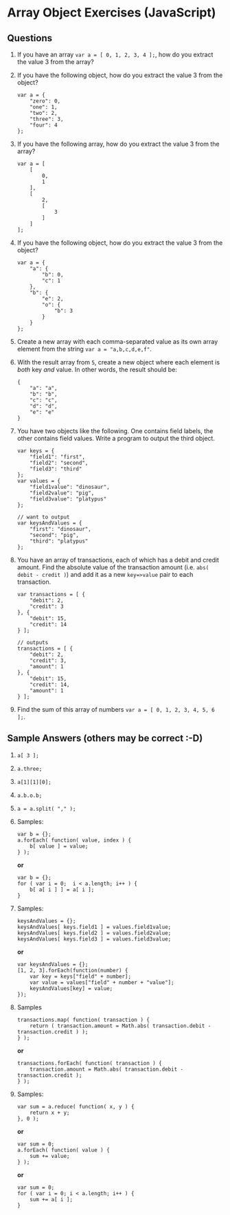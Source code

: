 # Array Object Exercises (JavaScript)

## Questions

1. If you have an array `var a = [ 0, 1, 2, 3, 4 ];`, how do you extract the value 3 from the array?

2. If you have the following object, how do you extract the value 3 from the object?

    ```
    var a = {
        "zero": 0,
        "one": 1,
        "two": 2,
        "three": 3,
        "four": 4
    };
    ```

3. If you have the following array, how do you extract the value 3 from the array?

    ```
    var a = [
        [
            0,
            1
        ],
        [
            2,
            [
                3
            ]
        ]
    ];
    ```

4. If you have the following object, how do you extract the value 3 from the object?

    ```
    var a = {
        "a": {
            "b": 0,
            "c": 1
        },
        "b": {
            "e": 2,
            "o": {
                "b": 3
            }
        }
    };
    ```

5. Create a new array with each comma-separated value as its own array element from the string `var a = "a,b,c,d,e,f"`.

6. With the result array from `5`, create a new object where each element is *both* key *and* value. In other words, the result should be:

    ```
    {
        "a": "a",
        "b": "b",
        "c": "c",
        "d": "d",
        "e": "e"
    }
    ```

7. You have two objects like the following. One contains field labels, the other contains field values. Write a program to output the third object.

    ```
    var keys = {
        "field1": "first",
        "field2": "second",
        "field3": "third"
    };
    var values = {
        "field1value": "dinosaur",
        "field2value": "pig",
        "field3value": "platypus"
    };

    // want to output
    var keysAndValues = {
        "first": "dinosaur",
        "second": "pig",
        "third": "platypus"
    };
    ```

8. You have an array of transactions, each of which has a debit and credit amount. Find the absolute value of the transaction amount (i.e. `abs( debit - credit )`) and add it as a new `key=>value` pair to each transaction.

    ```
    var transactions = [ {
        "debit": 2,
        "credit": 3
    }, {
        "debit": 15,
        "credit": 14
    } ];

    // outputs
    transactions = [ {
        "debit": 2,
        "credit": 3,
        "amount": 1
    }, {
        "debit": 15,
        "credit": 14,
        "amount": 1
    } ];
    ```

9. Find the sum of this array of numbers `var a = [ 0, 1, 2, 3, 4, 5, 6 ];`.

## Sample Answers (others may be correct :-D)

1. `a[ 3 ];`

2. `a.three;`

3. `a[1][1][0];`

4. `a.b.o.b;`

5. `a = a.split( "," );`

6. Samples:

    ```
    var b = {};
    a.forEach( function( value, index ) {
        b[ value ] = value;
    } );
    ```

    **or**

    ```
    var b = {};
    for ( var i = 0;  i < a.length; i++ ) {
        b[ a[ i ] ] = a[ i ];
    }
    ```

7. Samples:

    ```
    keysAndValues = {};
    keysAndValues[ keys.field1 ] = values.field1value;
    keysAndValues[ keys.field2 ] = values.field2value;
    keysAndValues[ keys.field3 ] = values.field3value;
    ```
    
     **or**

    ```
    var keysAndValues = {};
    [1, 2, 3].forEach(function(number) {
        var key = keys["field" + number];
        var value = values["field" + number + "value"];
        keysAndValues[key] = value;
    }); 
    ```
    
8. Samples

    ```
    transactions.map( function( transaction ) {
        return ( transaction.amount = Math.abs( transaction.debit - transaction.credit ) );
    } );

    ```

    **or**

    ```
    transactions.forEach( function( transaction ) {
        transaction.amount = Math.abs( transaction.debit - transaction.credit );
    } );
    ```

9. Samples:

    ```
    var sum = a.reduce( function( x, y ) {
        return x + y;
    }, 0 );
    ```

    **or**

    ```
    var sum = 0;
    a.forEach( function( value ) {
        sum += value;
    } );
    ```

    **or**

    ```
    var sum = 0;
    for ( var i = 0; i < a.length; i++ ) {
        sum += a[ i ];
    }
    ```
